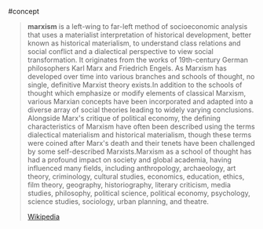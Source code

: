 #concept 

> **marxism** is a left-wing to far-left method of socioeconomic analysis that uses a materialist interpretation of historical development, better known as historical materialism, to understand class relations and social conflict and a dialectical perspective to view social transformation. It originates from the works of 19th-century German philosophers Karl Marx and Friedrich Engels. As Marxism has developed over time into various branches and schools of thought, no single, definitive Marxist theory exists.In addition to the schools of thought which emphasize or modify elements of classical Marxism, various Marxian concepts have been incorporated and adapted into a diverse array of social theories leading to widely varying conclusions. Alongside Marx's critique of political economy, the defining characteristics of Marxism have often been described using the terms dialectical materialism and historical materialism, though these terms were coined after Marx's death and their tenets have been challenged by some self-described Marxists.Marxism as a school of thought has had a profound impact on society and global academia, having influenced many fields, including anthropology, archaeology, art theory, criminology, cultural studies, economics, education, ethics, film theory, geography, historiography, literary criticism, media studies, philosophy, political science, political economy, psychology, science studies, sociology, urban planning, and theatre.
>
> [Wikipedia](https://en.wikipedia.org/wiki/Marxism)